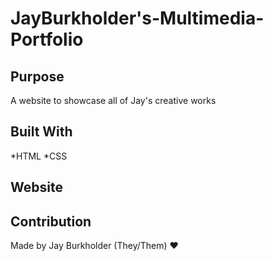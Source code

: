 # JayBurkholder's-Multimedia-Portfolio

## Purpose
A website to showcase all of Jay's creative works

## Built With
*HTML
*CSS

## Website


## Contribution
Made by Jay Burkholder (They/Them) ❤️
